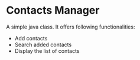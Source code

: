 # Contacts Manager

A simple java class. It offers following functionalities:

* Add contacts
* Search added contacts
* Display the list of contacts
